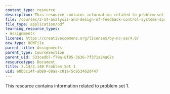 ```yaml
---
content_type: resource
description: This resource contains information related to problem set 1.
file: /courses/2-14-analysis-and-design-of-feedback-control-systems-spring-2014/e8b5c14fab8968aac01a5c953462d447_MIT2_14S14_Problem_Set_1.pdf
file_type: application/pdf
learning_resource_types:
- Assignments
license: https://creativecommons.org/licenses/by-nc-sa/4.0/
ocw_type: OCWFile
parent_title: Assignments
parent_type: CourseSection
parent_uid: 533cedb7-f79a-8f05-3636-7f371a24a02c
resourcetype: Document
title: 2.14/2.140 Problem Set 1
uid: e8b5c14f-ab89-68aa-c01a-5c953462d447
---
```

This resource contains information related to problem set 1.